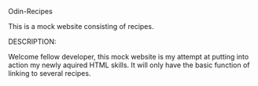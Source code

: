Odin-Recipes

This is a mock website consisting of recipes.

DESCRIPTION:

Welcome fellow developer, this mock website is my attempt at putting into action my newly aquired HTML skills. It will only have the basic function of linking to several recipes.